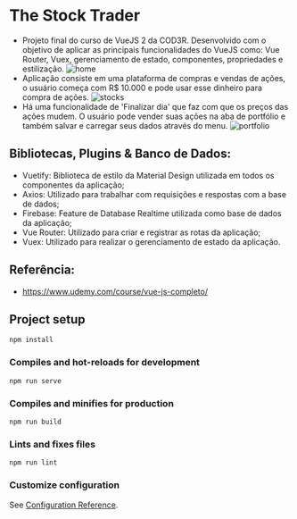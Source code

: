 # The Stock Trader
  - Projeto final do curso de VueJS 2 da COD3R. Desenvolvido com o objetivo de aplicar as principais funcionalidades do VueJS como: Vue Router, Vuex, gerenciamento de estado, componentes, propriedades e estilização.
  ![home](https://user-images.githubusercontent.com/61445336/78179483-a6484980-7437-11ea-8528-33fff64f9ab8.png)
  - Aplicação consiste em uma plataforma de compras e vendas de ações, o usuário começa com  R$ 10.000 e pode usar esse dinheiro para compra de ações.
  ![stocks](https://user-images.githubusercontent.com/61445336/78179990-7b122a00-7438-11ea-8e40-0e2bdf46e181.png)
  - Há uma funcionalidade de 'Finalizar dia' que faz com que os preços das ações mudem. O usuário pode vender suas ações na aba de       portfólio e também salvar e carregar seus dados através do menu.
  ![portfolio](https://user-images.githubusercontent.com/61445336/78179534-c11abe00-7437-11ea-84ab-7d91fb46dd73.png)
  
 ## Bibliotecas, Plugins & Banco de Dados:
 - Vuetify: Biblioteca de estilo da Material Design utilizada em todos os componentes da aplicação;
 - Axios: Utilizado para trabalhar com requisições e respostas com a base de dados;
 - Firebase: Feature de Database Realtime utilizada como base de dados da aplicação;
 - Vue Router: Utilizado para criar e registrar as rotas da aplicação;
 - Vuex: Utilizado para realizar o gerenciamento de estado da aplicação.
 
 ## Referência:
 - https://www.udemy.com/course/vue-js-completo/
 
## Project setup
```
npm install
```

### Compiles and hot-reloads for development
```
npm run serve
```

### Compiles and minifies for production
```
npm run build
```

### Lints and fixes files
```
npm run lint
```

### Customize configuration
See [Configuration Reference](https://cli.vuejs.org/config/).
